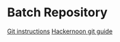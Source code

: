 # Batch Repository
[Git instructions](https://revaturepro.slack.com/files/U338PSSMR/F9F5V1GQZ/Setting_up_Git)
[Hackernoon git guide](https://hackernoon.com/understanding-git-fcffd87c15a3)

